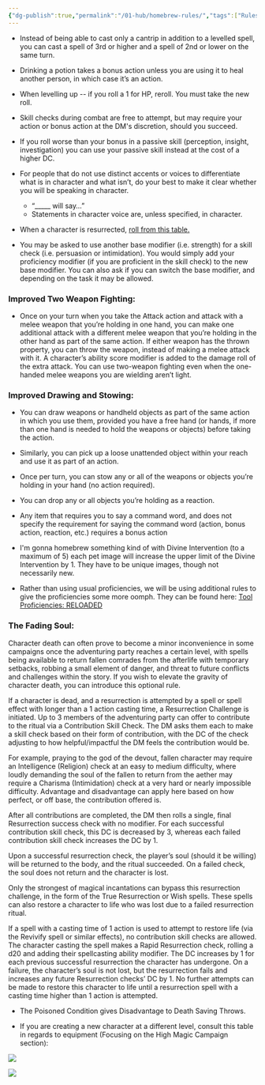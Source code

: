 ```yaml
---
{"dg-publish":true,"permalink":"/01-hub/homebrew-rules/","tags":["Rules"],"dgShowFileTree":true,"created":"2025-03-04T03:07:47.514+00:00","updated":"2025-03-05T01:17:29.840+00:00"}
---
```


- Instead of being able to cast only a cantrip in addition to a levelled spell, you can cast a spell of 3rd or higher and a spell of 2nd or lower on the same turn.

- Drinking a potion takes a bonus action unless you are using it to heal another person, in which case it’s an action.

- When levelling up -- if you roll a 1 for HP, reroll. You must take the new roll.

- Skill checks during combat are free to attempt, but may require your action or bonus action at the DM's discretion, should you succeed.

- If you roll worse than your bonus in a passive skill (perception, insight, investigation) you can use your passive skill instead at the cost of a higher DC.

- For people that do not use distinct accents or voices to differentiate what is in character and what isn’t, do your best to make it clear whether you will be speaking in character.
	- “_____ will say…” 
	- Statements in character voice are, unless specified, in character.

- When a character is resurrected, [roll from this table.](https://docs.google.com/spreadsheets/d/1mm1JGkPzps6BVlMxEaUsWrH72NQJNuAyvlfQCRKRwSQ/edit#gid=0) 
- You may be asked to use another base modifier (i.e. strength) for a skill check (i.e. persuasion or intimidation). You would simply add your proficiency modifier (if you are proficient in the skill check) to the new base modifier. You can also ask if you can switch the base modifier, and depending on the task it may be allowed.


### Improved Two Weapon Fighting:
- Once on your turn when you take the Attack action and attack with a melee weapon that you’re holding in one hand, you can make one additional attack with a different melee weapon that you’re holding in the other hand as part of the same action. If either weapon has the thrown property, you can throw the weapon, instead of making a melee attack with it. A character’s ability score modifier is added to the damage roll of the extra attack. You can use two-weapon fighting even when the one-handed melee weapons you are wielding aren’t light.

### Improved Drawing and Stowing:
- You can draw weapons or handheld objects as part of the same action in which you use them, provided you have a free hand (or hands, if more than one hand is needed to hold the weapons or objects) before taking the action.
- Similarly, you can pick up a loose unattended object within your reach and use it as part of an action.
- Once per turn, you can stow any or all of the weapons or objects you’re holding in your hand (no action required).
- You can drop any or all objects you’re holding as a reaction.

  

- Any item that requires you to say a command word, and does not specify the requirement for saying the command word (action, bonus action, reaction, etc.) requires a bonus action  

- I'm gonna homebrew something kind of with Divine Intervention (to a maximum of 5) each pet image will increase the upper limit of the Divine Intervention by 1. They have to be unique images, though not necessarily new.
 

- Rather than using usual proficiencies, we will be using additional rules to give the proficiencies some more oomph. They can be found here: [Tool Proficiencies: RELOADED](https://docs.google.com/document/d/1rzh9Ni_DJXsLCNq2OZR1gU6aQkuEFUOiti-ZFtSK4Fo/edit?usp=sharing)

### The Fading Soul:
Character death can often prove to become a minor inconvenience in some campaigns once the adventuring party reaches a certain level, with spells being available to return fallen comrades from the afterlife with temporary setbacks, robbing a small element of danger, and threat to future conflicts and challenges within the story. If you wish to elevate the gravity of character death, you can introduce this optional rule.

If a character is dead, and a resurrection is attempted by a spell or spell effect with longer than a 1 action casting time, a Resurrection Challenge is initiated. Up to 3 members of the adventuring party can offer to contribute to the ritual via a Contribution Skill Check. The DM asks them each to make a skill check based on their form of contribution, with the DC of the check adjusting to how helpful/impactful the DM feels the contribution would be.

For example, praying to the god of the devout, fallen character may require an Intelligence (Religion) check at an easy to medium difficulty, where loudly demanding the soul of the fallen to return from the aether may require a Charisma (Intimidation) check at a very hard or nearly impossible difficulty. Advantage and disadvantage can apply here based on how perfect, or off base, the contribution offered is.

After all contributions are completed, the DM then rolls a single, final Resurrection success check with no modifier. For each successful contribution skill check, this DC is decreased by 3, whereas each failed contribution skill check increases the DC by 1.

Upon a successful resurrection check, the player’s soul (should it be willing) will be returned to the body, and the ritual succeeded. On a failed check, the soul does not return and the character is lost.

Only the strongest of magical incantations can bypass this resurrection challenge, in the form of the True Resurrection or Wish spells. These spells can also restore a character to life who was lost due to a failed resurrection ritual.

If a spell with a casting time of 1 action is used to attempt to restore life (via the Revivify spell or similar effects), no contribution skill checks are allowed. The character casting the spell makes a Rapid Resurrection check, rolling a d20 and adding their spellcasting ability modifier. The DC increases by 1 for each previous successful resurrection the character has undergone. On a failure, the character’s soul is not lost, but the resurrection fails and increases any future Resurrection checks’ DC by 1. No further attempts can be made to restore this character to life until a resurrection spell with a casting time higher than 1 action is attempted.

- The Poisoned Condition gives Disadvantage to Death Saving Throws.

- If you are creating a new character at a different level, consult this table in regards to equipment (Focusing on the High Magic Campaign section):

![](https://lh7-rt.googleusercontent.com/docsz/AD_4nXekAK_jK9Jr2A2z2a6xz2KdLqa-tT3Bar5sxtjRrXEm60mDcffNj5_QV1l0x4RJDS6KGzmomkWfRbTek6Eay1Aa0SZNrz39P3XshERzxulXbP9e6tmwWcKerur5GzBtZrvfBsNkpEvq9NZQK1xHUde0bA62?key=a1Gfi70JNTMjUNBrq5rGOg)

![](https://lh7-rt.googleusercontent.com/docsz/AD_4nXc_z5QQeApnQfXIqPcBRYC2wXFRAA7yOCzcKEbK--ex7_jJbUxy6bh50f0T4GSNcsGesr3cHlNLuwSPUIjskypE7dlMw8t2zY86RqL7wSf48dfBCJ1-MbBSuJUcRdkU53TdwThebklVo1KCQeUUdWEOvxs?key=a1Gfi70JNTMjUNBrq5rGOg)